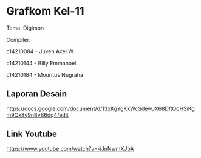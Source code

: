 # Grafkom Kel-11

Tema: Digimon

Compiler:

c14210084 - Juven Axel W.

c14210144 - Billy Emmanoel

c14210184 - Mouritus Nugraha


Laporan Desain
-
https://docs.google.com/document/d/13xKgYgKkWcSdewJX68DftQqHSiKgm9Qx8y9nBvB6dq4/edit


Link Youtube
-
https://www.youtube.com/watch?v=-iJnNwmXJbA
